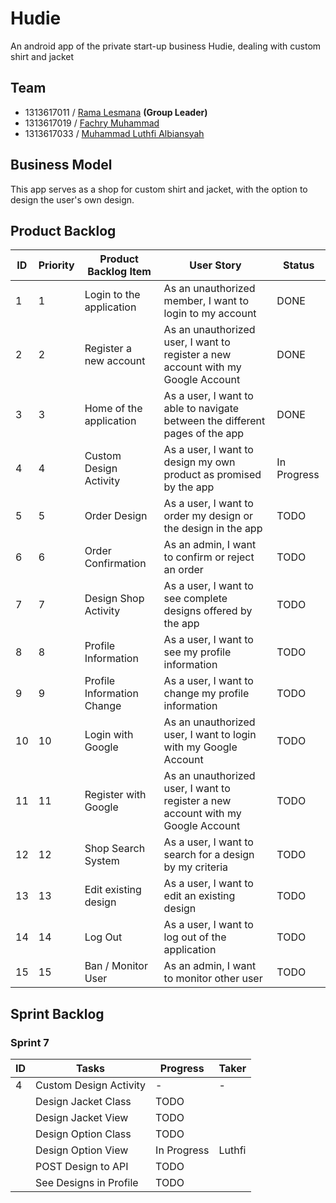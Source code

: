 # Hudie
An android app of the private start-up business Hudie, dealing with custom shirt and jacket

## Team
- 1313617011 / [Rama Lesmana](https://github.com/Romeless) **(Group Leader)**
- 1313617019 / [Fachry Muhammad](https://github.com/FachryMuhammad)
- 1313617033 / [Muhammad Luthfi Albiansyah](https://github.com/LLuthfiY)

## Business Model
This app serves as a shop for custom shirt and jacket, with the option to design the user's own design.

## Product Backlog

| ID | Priority | Product Backlog Item       | User Story                                                                       | Status      |
|----|----------|----------------------------|----------------------------------------------------------------------------------|-------------|
| 1  | 1        | Login to the application   | As an unauthorized member, I want to login to my account                         | DONE        |
| 2  | 2        | Register a new account     | As an unauthorized user, I want to register a new account with my Google Account | DONE        |
| 3  | 3        | Home of the application    | As a user, I want to able to navigate between the different pages of the app     | DONE        |
| 4  | 4        | Custom Design Activity     | As a user, I want to design my own product as promised by the app                | In Progress |
| 5  | 5        | Order Design               | As a user, I want to order my design or the design in the app                    | TODO        |
| 6  | 6        | Order Confirmation         | As an admin, I want to confirm or reject an order                                | TODO        |
| 7  | 7        | Design Shop Activity       | As a user, I want to see complete designs offered by the app                     | TODO        |
| 8  | 8        | Profile Information        | As a user, I want to see my profile information                                  | TODO        |
| 9  | 9        | Profile Information Change | As a user, I want to change my profile information                               | TODO        |
| 10 | 10       | Login with Google          | As an unauthorized user, I want to login with my Google Account                  | TODO        |
| 11 | 11       | Register with Google       | As an unauthorized user, I want to register a new account with my Google Account | TODO        |
| 12 | 12       | Shop Search System         | As a user, I want to search for a design by my criteria                          | TODO        |
| 13 | 13       | Edit existing design       | As a user, I want to edit an existing design                                     | TODO        |
| 14 | 14       | Log Out                    | As a user, I want to log out of the application                                  | TODO        |
| 15 | 15       | Ban / Monitor User         | As an admin, I want to monitor other user                                        | TODO        |

## Sprint Backlog

### Sprint 7

| ID | Tasks                               | Progress       | Taker |
|----|-------------------------------------|-------------|----------|
| 4  | Custom Design Activity              | \-          | \-       |
|    | Design Jacket Class                 | TODO        |          |
|    | Design Jacket View                  | TODO        |          |
|    | Design Option Class                 | TODO        |          |
|    | Design Option View                  | In Progress | Luthfi   |
|    | POST Design to API                  | TODO        |          |
|    | See Designs in Profile              | TODO        |          |


